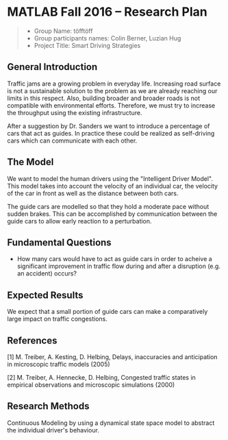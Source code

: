 # MATLAB Fall 2016 – Research Plan

> * Group Name: töfftöff
> * Group participants names: Colin Berner, Luzian Hug
> * Project Title: Smart Driving Strategies

## General Introduction
Traffic jams are a growing problem in everyday life. Increasing road surface is not a sustainable solution to the problem as we are already reaching our limits in this respect. Also, building broader and broader roads is not compatible with environmental efforts. Therefore, we must try to increase the throughput using the existing infrastructure.

After a suggestion by Dr. Sanders we want to introduce a percentage of cars that act as guides. In practice these could be realized as self-driving cars which can communicate with each other.

## The Model
We want to model the human drivers using the "Intelligent Driver Model". This model takes into account the velocity of an individual car, the velocity of the car in front as well as the distance between both cars.

The guide cars are modelled so that they hold a moderate pace without sudden brakes. This can be accomplished by communication between the guide cars to allow early reaction to a perturbation.

## Fundamental Questions
* How many cars would have to act as guide cars in order to acheive a significant improvement in traffic flow during and after a disruption (e.g. an accident) occurs?

## Expected Results
We expect that a small portion of guide cars can make a comparatively large impact on traffic congestions.

## References 
[1] M. Treiber, A. Kesting, D. Helbing, Delays, inaccuracies and anticipation in
microscopic traffic models (2005)

[2]  M. Treiber, A. Hennecke, D. Helbing, Congested traffic states in empirical observations and
microscopic simulations (2000)

## Research Methods
Continuous Modeling by using a dynamical state space model to abstract the individual driver's behaviour.
